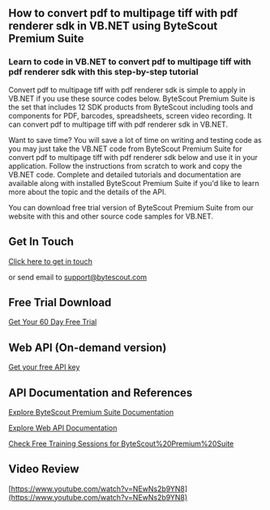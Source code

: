 ## How to convert pdf to multipage tiff with pdf renderer sdk in VB.NET using ByteScout Premium Suite

### Learn to code in VB.NET to convert pdf to multipage tiff with pdf renderer sdk with this step-by-step tutorial

Convert pdf to multipage tiff with pdf renderer sdk is simple to apply in VB.NET if you use these source codes below. ByteScout Premium Suite is the set that includes 12 SDK products from ByteScout including tools and components for PDF, barcodes, spreadsheets, screen video recording. It can convert pdf to multipage tiff with pdf renderer sdk in VB.NET.

Want to save time? You will save a lot of time on writing and testing code as you may just take the VB.NET code from ByteScout Premium Suite for convert pdf to multipage tiff with pdf renderer sdk below and use it in your application. Follow the instructions from scratch to work and copy the VB.NET code. Complete and detailed tutorials and documentation are available along with installed ByteScout Premium Suite if you'd like to learn more about the topic and the details of the API.

You can download free trial version of ByteScout Premium Suite from our website with this and other source code samples for VB.NET.

## Get In Touch

[Click here to get in touch](https://bytescout.zendesk.com/hc/en-us/requests/new?subject=ByteScout%20Premium%20Suite%20Question)

or send email to [support@bytescout.com](mailto:support@bytescout.com?subject=ByteScout%20Premium%20Suite%20Question) 

## Free Trial Download

[Get Your 60 Day Free Trial](https://bytescout.com/download/web-installer?utm_source=github-readme)

## Web API (On-demand version)

[Get your free API key](https://pdf.co/documentation/api?utm_source=github-readme)

## API Documentation and References

[Explore ByteScout Premium Suite Documentation](https://bytescout.com/documentation/index.html?utm_source=github-readme)

[Explore Web API Documentation](https://pdf.co/documentation/api?utm_source=github-readme)

[Check Free Training Sessions for ByteScout%20Premium%20Suite](https://academy.bytescout.com/)

## Video Review

[https://www.youtube.com/watch?v=NEwNs2b9YN8](https://www.youtube.com/watch?v=NEwNs2b9YN8)